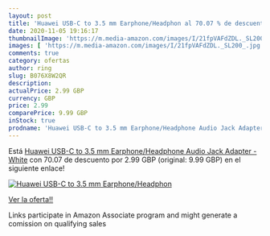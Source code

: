 ```yaml
---
layout: post
title: 'Huawei USB-C to 3.5 mm Earphone/Headphon al 70.07 % de descuento'
date: 2020-11-05 19:16:17
thumbnailImage: 'https://m.media-amazon.com/images/I/21fpVAFdZDL._SL200_.jpg'
images: [ 'https://m.media-amazon.com/images/I/21fpVAFdZDL._SL200_.jpg' ]
comments: true
category: ofertas
author: ring
slug: B076X8W2QR
description:
actualPrice: 2.99 GBP
currency: GBP
price: 2.99
comparePrice: 9.99 GBP
inStock: true
prodname: 'Huawei USB-C to 3.5 mm Earphone/Headphone Audio Jack Adapter - White'
---
```


Está [Huawei USB-C to 3.5 mm Earphone/Headphone Audio Jack Adapter - White](https://www.amazon.co.uk/dp/B076X8W2QR/?tag=tolees0a-21) con 70.07 de descuento por 2.99 GBP (original: 9.99 GBP) en el siguiente enlace!

[![Huawei USB-C to 3.5 mm Earphone/Headphon](https://m.media-amazon.com/images/I/21fpVAFdZDL._SL200_.jpg)](https://www.amazon.co.uk/dp/B076X8W2QR/?tag=tolees0a-21)

[Ver la oferta!!](https://www.amazon.co.uk/dp/B076X8W2QR/?tag=tolees0a-21)

Links participate in Amazon Associate program and might generate a comission on qualifying sales


